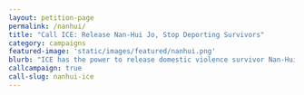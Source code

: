 ```yaml
---
layout: petition-page
permalink: /nanhui/
title: "Call ICE: Release Nan-Hui Jo, Stop Deporting Survivors"
category: campaigns
featured-image: 'static/images/featured/nanhui.png'
blurb: "ICE has the power to release domestic violence survivor Nan-Hui Jo. Call now to help reunite her with her daughter."
callcampaign: true
call-slug: nanhui-ice
---
```

<ul class="compact" id="phone-errors"></ul>

<link href='https://actionnetwork.org/css/style-embed-whitelabel.css' rel='stylesheet' type='text/css' />
<script>window.yepnope || document.write('<script src="https://actionnetwork.org/includes/js/yepnope154-min.js"><\/script>');</script>
<script src='https://actionnetwork.org/widgets/v2/petition/call-ice-stop-deporting-this-domestic-violence-survivor?format=js&source=widget&style=full'></script>
<div id='can-petition-area-call-ice-stop-deporting-this-domestic-violence-survivor' style='width: 100%'><!-- this div is the target for our HTML insertion --></div>
<script>
	$(document).ready(function() {
		$('#can-petition-area-call-ice-stop-deporting-this-domestic-violence-survivor').on('can_embed_loaded', function() {
			document.getElementsByName("commit")[0].value = "Call Now";
			$(".action_sidebar h4").text("Take Action");
			var str = document.getElementsByClassName("action_status_running_total")[0].innerHTML;
			var txt = str.replace("Signatures Collected", "Calls Completed");
			document.getElementsByClassName("action_status_running_total")[0].innerHTML = txt;
		});
	});
</script>